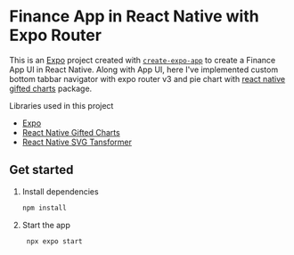 # Finance App in React Native with Expo Router 

This is an [Expo](https://expo.dev) project created with [`create-expo-app`](https://www.npmjs.com/package/create-expo-app) to create a Finance App UI in React Native. Along with App UI, here I've implemented custom bottom tabbar navigator with expo router v3 and pie chart with [react native gifted charts](https://github.com/Abhinandan-Kushwaha/react-native-gifted-charts) package.

Libraries used in this project

- [Expo](https://expo.dev)
- [React Native Gifted Charts](https://github.com/Abhinandan-Kushwaha/react-native-gifted-charts)
- [React Native SVG Tansformer](https://github.com/kristerkari/react-native-svg-transformer)


## Get started

1. Install dependencies

   ```bash
   npm install
   ```

2. Start the app

   ```bash
    npx expo start
   ```
